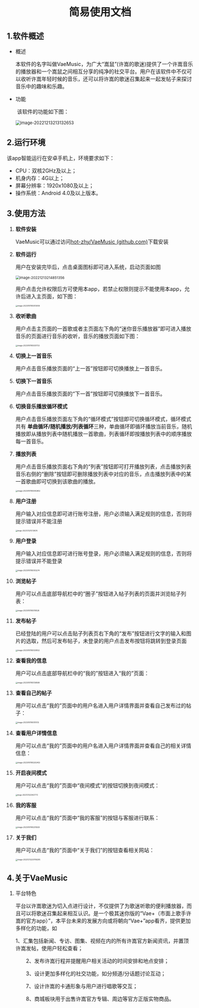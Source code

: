 <h1 align="center">简易使用文档</h1>

## 1.软件概述

- 概述

  ​		本软件的名字叫做VaeMusic，为广大“嵩鼠”(许嵩的歌迷)提供了一个许嵩音乐的播放器和一个嵩鼠之间相互分享的纯净的社交平台。用户在该软件中不仅可以收听许嵩年轻时候的音乐，还可以将许嵩的歌迷召集起来一起发帖子来探讨音乐中的趣味和乐趣。

- 功能

  ​		该软件的功能如下图：

  <img src="../source/images/%E4%BD%BF%E7%94%A8%E8%AF%B4%E6%98%8E%E4%B9%A6/image-20221213213132653.png" alt="image-20221213213132653" style="zoom:80%;" />

## 2.运行环境

该app智能运行在安卓手机上，环境要求如下：

- CPU：双核2GHz及以上；
- 机身内存：4G以上；
- 屏幕分辨率：1920x1080及以上；
- 操作系统：Android 4.0及以上版本。

## 3.使用方法

1. **软件安装**

   VaeMusic可以通过访问[hot-zhy/VaeMusic (github.com)](https://github.com/hot-zhy/VaeMusic)下载安装

2. **软件运行**

   用户在安装完毕后，点击桌面图标即可进入系统，启动页面如图

   <img src="../source/images/%E4%BD%BF%E7%94%A8%E8%AF%B4%E6%98%8E%E4%B9%A6/image-20221213214851356.png" alt="image-20221213214851356" style="zoom:67%;" />

   用户点击允许权限后方可使用本app，若禁止权限则提示不能使用本app，允许后进入主页面，如下图：

   <img src="../source/images/%E5%BB%BA%E8%AE%AE%E4%BD%BF%E7%94%A8%E6%96%87%E6%A1%A3/image-20230101165013008.png" alt="image-20230101165013008" style="zoom:33%;" />

3. **收听歌曲**

   用户点击主页面的一首歌或者主页面左下角的“迷你音乐播放器”即可进入播放音乐的页面进行音乐的收听，音乐的播放页面如下图：

   <img src="../source/images/%E5%BB%BA%E8%AE%AE%E4%BD%BF%E7%94%A8%E6%96%87%E6%A1%A3/image-20230101165031733.png" alt="image-20230101165031733" style="zoom:33%;" />

4. **切换上一首音乐**

   用户点击音乐播放页面的“上一首”按钮即可切换播放上一首音乐。

5. **切换下一首音乐**

   用户点击音乐播放页面的“下一首”按钮即可切换播放下一首音乐。

6. **切换音乐播放循环模式**

   用户点击音乐播放页面左下角的“循环模式”按钮即可切换循环模式，循环模式共有 **单曲循环/随机播放/列表循环**三种，单曲循环即循环播放当前音乐，随机播放即从播放列表中随机播放一首歌曲，列表循环即按播放列表中的顺序播放每一首音乐。

7. **播放列表**

   用户点击音乐播放页面右下角的“列表”按钮即可打开播放列表，点击播放列表音乐右侧的“删除”按钮即可删除播放列表中对应的音乐，点击播放列表中的某一首歌曲即可切换到该歌曲的播放。

   <img src="../source/images/%E5%BB%BA%E8%AE%AE%E4%BD%BF%E7%94%A8%E6%96%87%E6%A1%A3/image-20230101165042802.png" alt="image-20230101165042802" style="zoom:33%;" />

8. **用户注册**

   用户输入对应信息即可进行账号注册，用户必须输入满足规则的信息，否则将提示错误并不能注册

   <img src="../source/images/%E4%BD%BF%E7%94%A8%E8%AF%B4%E6%98%8E%E4%B9%A6/image-20221213215728576.png" alt="image-20221213215728576" style="zoom:30%;" />

9. **用户登录**

   用户输入对应信息即可进行账号登录，用户必须输入满足规则的信息，否则将提示错误并不能登录

   <img src="../source/images/%E5%BB%BA%E8%AE%AE%E4%BD%BF%E7%94%A8%E6%96%87%E6%A1%A3/image-20230101165103274.png" alt="image-20230101165103274" style="zoom:33%;" />

10. **浏览帖子**

    用户可以点击底部导航栏中的“圈子”按钮进入帖子列表的页面并浏览帖子列表：

    <img src="../source/images/%E5%BB%BA%E8%AE%AE%E4%BD%BF%E7%94%A8%E6%96%87%E6%A1%A3/image-20230101165119528.png" alt="image-20230101165119528" style="zoom:33%;" />

11. **发布帖子**

    已经登陆的用户可以点击贴子列表页右下角的“发布”按钮进行文字的输入和图片的选取，然后可发布帖子，未登录的用户点击发布按钮将跳转到登录页面

    <img src="../source/images/%E5%BB%BA%E8%AE%AE%E4%BD%BF%E7%94%A8%E6%96%87%E6%A1%A3/image-20230101165129552.png" alt="image-20230101165129552" style="zoom:33%;" />

12. **查看我的信息**

    用户可以点击底部导航栏中的“我的”按钮进入“我的”页面：

    <img src="../source/images/%E5%BB%BA%E8%AE%AE%E4%BD%BF%E7%94%A8%E6%96%87%E6%A1%A3/image-20230101165138589.png" alt="image-20230101165138589" style="zoom:33%;" />

13. **查看自己的帖子**

    用户可以点击“我的”页面中的用户名进入用户详情界面并查看自己发布过的帖子：

    <img src="../source/images/%E5%BB%BA%E8%AE%AE%E4%BD%BF%E7%94%A8%E6%96%87%E6%A1%A3/image-20230101165151513.png" alt="image-20230101165151513" style="zoom:33%;" />

14. **查看用户详情信息**

    用户可以点击“我的”页面中的用户名进入用户详情界面并查看自己的相关详情信息：

    <img src="../source/images/%E5%BB%BA%E8%AE%AE%E4%BD%BF%E7%94%A8%E6%96%87%E6%A1%A3/image-20230101165202453.png" alt="image-20230101165202453" style="zoom:33%;" />

15. **开启夜间模式**

    用户可以点击“我的”页面中“夜间模式”的按钮切换到夜间模式：

    <img src="../source/images/%E4%BD%BF%E7%94%A8%E8%AF%B4%E6%98%8E%E4%B9%A6/image-20221213220427772.png" alt="image-20221213220427772" style="zoom:30%;" />

16. **我的客服**

    用户可以点击“我的”页面中“我的客服”的按钮与客服进行联系：

    <img src="../source/images/%E5%BB%BA%E8%AE%AE%E4%BD%BF%E7%94%A8%E6%96%87%E6%A1%A3/image-20230101165215929.png" alt="image-20230101165215929" style="zoom:33%;" />

17. **关于我们**

    用户可以点击“我的”页面中“关于我们”的按钮查看相关网站：

    <img src="../source/images/%E4%BD%BF%E7%94%A8%E8%AF%B4%E6%98%8E%E4%B9%A6/image-20221213220706295.png" alt="image-20221213220706295" style="zoom:33%;" />

## 4.关于VaeMusic

1. 平台特色

   平台以许嵩歌迷为切入点进行设计，不仅提供了为歌迷听歌的便利播放器，而且可以将歌迷召集起来相互认识。是一个极其迷你版的“Vae+（市面上歌手许嵩的官方app）”，本平台未来的发展方向或将朝向“Vae+”app看齐，提供更加多样化的功能，如

   ​		1、汇集包括新闻、专访、图集、视频在内的所有许嵩官方新闻资讯，并置顶许嵩发帖，使用户轻松查看；

   　　2、发布许嵩行程并提醒用户相关活动的时间安排和地点安排；

   　　3、设计更加多样化的社交功能，如分频道/分话题讨论互动；

   　　7、设计许嵩的卡通形象与用户进行唱歌等交互；

   　　8、商城板块用于出售许嵩官方专辑、周边等官方正版实物商品。